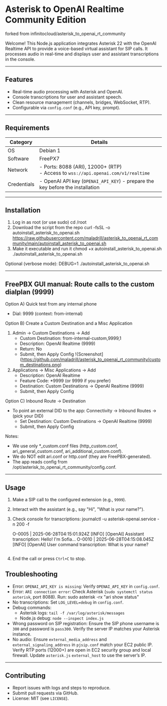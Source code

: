 # Asterisk to OpenAI Realtime Community Edition
forked from infinitocloud/asterisk_to_openai_rt_community

Welcome! This Node.js application integrates Asterisk 22 with the OpenAI Realtime API to provide a voice-based virtual assistant for SIP calls. It processes audio in real-time and displays user and assistant transcriptions in the console.

---

## Features
- Real-time audio processing with Asterisk and OpenAI.
- Console transcriptions for user and assistant speech.
- Clean resource management (channels, bridges, WebSocket, RTP).
- Configurable via `config.conf` (e.g., API key, prompt).

---

## Requirements
| Category      | Details                                      |
|---------------|---------------------------------------------|
| OS            | Debian 1                            |
| Software      | FreePX7
| Network       | - Ports: 8088 (ARI), 12000+ (RTP)<br>- Access to `wss://api.openai.com/v1/realtime` |
| Credentials   | - OpenAI API key (`OPENAI_API_KEY`) - prepare the key before the installation 

---

## Installation
1. Log in as root (or use sudo)
cd /root
2. Download the script from the repo
curl -fsSL -o autoinstall_asterisk_to_openai.sh https://raw.githubusercontent.com/maladrill/asterisk_to_openai_rt_community/main/autoinstall_asterisk_to_openai.sh
3. Make it executable and run it
chmod +x autoinstall_asterisk_to_openai.sh
./autoinstall_asterisk_to_openai.sh

Optional (verbose mode):
DEBUG=1 ./autoinstall_asterisk_to_openai.sh

--------------------------------------------------------------------------------
FreePBX GUI manual: Route calls to the custom dialplan (9999)
--------------------------------------------------------------------------------

Option A) Quick test from any internal phone
  - Dial: 9999     (context: from-internal)

Option B) Create a Custom Destination and a Misc Application
  1) Admin → Custom Destinations → Add
     - Custom Destination: from-internal-custom,9999,1
     - Description: OpenAI Realtime (9999)
     - Return: No
     - Submit, then Apply Config
!{Screenshot](https://github.com/maladrill/asterisk_to_openai_rt_community/custom_destinations.png)
  2) Applications → Misc Applications → Add
     - Description: OpenAI Realtime
     - Feature Code: *9999   (or 9999 if you prefer)
     - Destination: Custom Destinations → OpenAI Realtime (9999)
     - Submit, then Apply Config

Option C) Inbound Route → Destination
  - To point an external DID to the app:
    Connectivity → Inbound Routes → (pick your DID)
    - Set Destination: Custom Destinations → OpenAI Realtime (9999)
    - Submit, then Apply Config

Notes:
  - We use only *_custom.conf files (http_custom.conf, ari_general_custom.conf, ari_additional_custom.conf).
  - We do NOT edit ari.conf or http.conf (they are FreePBX-generated).
  - The app reads config from /opt/asterisk_to_openai_rt_community/config.conf.
--------------------------------------------------------------------------------

## Usage
1. Make a SIP call to the configured extension (e.g., `9999`).
2. Interact with the assistant (e.g., say "Hi", "What is your name?").
3. Check console for transcriptions:
   journalctl -u asterisk-openai.service -n 200 -f

   O-0005 | 2025-06-28T04:15:01.924Z [INFO] [OpenAI] Assistant transcription: Hello! I'm Sofia...
   O-0010 | 2025-06-28T04:15:08.045Z [INFO] [OpenAI] User command transcription: What is your name?
   ```
4. End the call or press `Ctrl+C` to stop.

## Troubleshooting
- Error: `OPENAI_API_KEY is missing`: Verify `OPENAI_API_KEY` in `config.conf`.
- Error: `ARI connection error`: Check Asterisk (`sudo systemctl status asterisk`, port 8088). Run: sudo asterisk -rx "ari show status"
- No transcriptions: Set `LOG_LEVEL=debug` in `config.conf`.
- Debug commands:
  - Asterisk logs: `tail -f /var/log/asterisk/messages`
  - Node.js debug: `node --inspect index.js`
- Wrong password on SIP registration: Ensure the SIP phone username is `300` and password is `pass300`. Verify the server IP matches your Asterisk instance.
- No audio: Ensure `external_media_address` and `external_signaling_address` in `pjsip.conf` match your EC2 public IP. Verify RTP ports (12000+) are open in EC2 security group and local firewall. Update `asterisk.js` `external_host` to use the server’s IP.

---

## Contributing
- Report issues with logs and steps to reproduce.
- Submit pull requests via GitHub.
- License: MIT (see `LICENSE`).
